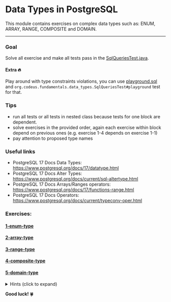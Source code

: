 # Data Types in PostgreSQL

This module contains exercises on complex data types such as: ENUM, ARRAY, RANGE, COMPOSITE and DOMAIN.

---

### Goal
Solve all exercise and make all tests pass in the [SqlQueriesTest.java](src%2Ftest%2Fjava%2Forg%2Fcodeus%2Ffundamentals%2Fdata_types%2FSqlQueriesTest.java).

#### Extra 🔥
Play around with type constraints violations, you can use [playground.sql](src%2Ftest%2Fresources%2Fplayground.sql) and `org.codeus.fundamentals.data_types.SqlQueriesTest#playground` test for that.


### Tips
* run all tests or all tests in nested class because tests for one block are dependent.
* solve exercises in the provided order, again each exercise within block depend on previous ones (e.g. exercise 1-4 depends on exercise 1-1)
* pay attention to proposed type names

### Useful links
* PostgreSQL 17 Docs Data Types: https://www.postgresql.org/docs/17/datatype.html
* PostgreSQL 17 Docs Alter Types: https://www.postgresql.org/docs/current/sql-altertype.html
* PostgreSQL 17 Docs Arrays/Ranges operators: https://www.postgresql.org/docs/17/functions-range.html
* PostgreSQL 17 Docs Operators: https://www.postgresql.org/docs/current/typeconv-oper.html


### Exercises:
#### [1-enum-type](src%2Ftest%2Fresources%2Fexercises%2F1-enum-type)
#### [2-array-type](src%2Ftest%2Fresources%2Fexercises%2F2-array-type)
#### [3-range-type](src%2Ftest%2Fresources%2Fexercises%2F3-range-type)
#### [4-composite-type](src%2Ftest%2Fresources%2Fexercises%2F4-composite-type)
#### [5-domain-type](src%2Ftest%2Fresources%2Fexercises%2F5-domain-type)

<details> 
<summary>Hints (click to expand)</summary>
<details> 
<summary>Pattern for us_phone type (click to expand)</summary>
^[0-9]{10}$
</details>
</details>

**Good luck!** 🍀